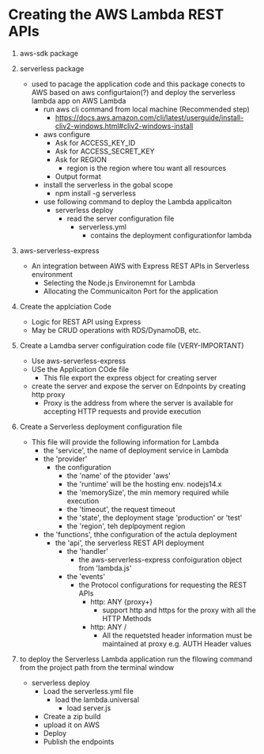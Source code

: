 # Creating the AWS Lambda REST APIs
1. aws-sdk package
2. serverless package
    - used to pacage the application code and this package conects to AWS based on aws configurtaion(?) and deploy the serverless lambda app on AWS Lambda
        - run aws cli command from local machine (Recommended step)
            - https://docs.aws.amazon.com/cli/latest/userguide/install-cliv2-windows.html#cliv2-windows-install
        - aws configure
            - Ask for ACCESS_KEY_ID
            - Ask for ACCESS_SECRET_KEY
            - Ask for REGION
                - region is the region where tou want all resources
            - Output format     
        - install the serverless in the gobal scope
            - npm install -g serverless
        - use following command to deploy the Lambda applicaiton    
            - serverless deploy      
                - read the server configuration file
                    - serverless.yml
                        - contains the deployment configurationfor lambda
3. aws-serverless-express
    - An integration between AWS with Express REST APIs in Serverless environment
        - Selecting the Node.js Environemnt for Lambda    
        - Allocating the Communicaiton Port for the application      

4. Create the applciation Code
    - Logic for REST API using Express
    - May be CRUD operations with RDS/DynamoDB, etc.
5. Create a Lamdba server configuiration code file (VERY-IMPORTANT)
    - Use aws-serverless-express
    - USe the Application COde file
        - This file export the express object for creating server
    - create the server and expose the server on Ednpoints by creating http proxy
        - Proxy is the address from where the server is available for accepting HTTP requests and provide execution  
6. Create a Serverless deployment configuration file
    - This file will provide the following information for Lambda
        - the 'service', the name of deployment service in Lambda
        - the 'provider'
            - the configuration
                - the 'name' of the ptovider 'aws'
                - the 'runtime' will be the hosting env. nodejs14.x
                - the 'memorySize', the min memory required while execution
                - the 'timeout', the request timeout
                - the 'state', the deployment stage 'production' or 'test'
                - the 'region', teh deplpoyment region
        -  the 'functions', thhe configuration of the actula deployment
            - the 'api', the serverless REST API deployment
                - the 'handler'
                    - the aws-serverless-express confoiguration object from 'lambda.js'
                - the 'events'
                    - the Protocol configurations for requesting the REST APIs
                         - http: ANY {proxy+}
                            - support http and https for the proxy with all the HTTP Methods
                         - http: ANY /   
                            - All the requetsted header information must be maintained at proxy e.g. AUTH Header values
7. to deploy the Serverless Lambda application run the fllowing command from the project path from the terminal window
    - serverless deploy
        - Load the serverless.yml file
            - load the lambda.universal
                - load server.js
        - Create a zip build
        - upload it on AWS
        - Deploy
        - Publish the endpoints                                    
                                        